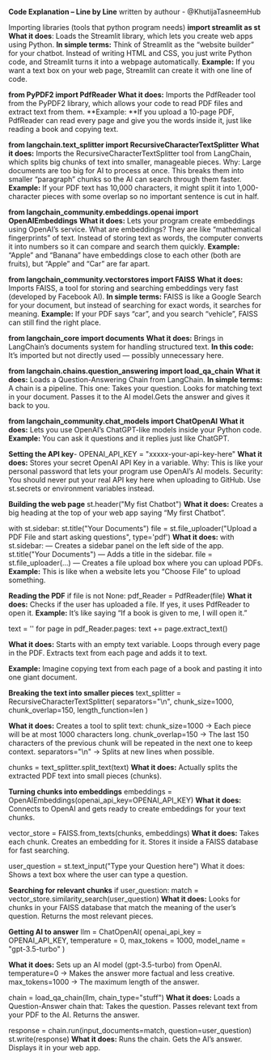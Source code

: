**Code Explanation – Line by Line** written by authour - @KhutijaTasneemHub


Importing libraries (tools that python program needs) 
**import streamlit as st**
**What it does**: Loads the Streamlit library, which lets you create web apps using Python.
**In simple terms:** Think of Streamlit as the “website builder” for your chatbot. Instead of writing HTML and CSS, you just write Python code, and Streamlit turns it into a webpage automatically.
**Example:** If you want a text box on your web page, Streamlit can create it with one line of code.

**from PyPDF2 import PdfReader**
**What it does:** Imports the PdfReader tool from the PyPDF2 library, which allows your code to read PDF files and extract text from them.
**Example: **If you upload a 10-page PDF, PdfReader can read every page and give you the words inside it, just like reading a book and copying text.

**from langchain.text_splitter import RecursiveCharacterTextSplitter**
**What it does:** Imports the RecursiveCharacterTextSplitter tool from LangChain, which splits big chunks of text into smaller, manageable pieces.
Why: Large documents are too big for AI to process at once. This breaks them into smaller “paragraph” chunks so the AI can search through them faster.
**Example:** If your PDF text has 10,000 characters, it might split it into 1,000-character pieces with some overlap so no important sentence is cut in half.

**from langchain_community.embeddings.openai import OpenAIEmbeddings**
**What it does:** Lets your program create embeddings using OpenAI’s service.
What are embeddings? They are like “mathematical fingerprints” of text. Instead of storing text as words, the computer converts it into numbers so it can compare and search them quickly.
**Example:** “Apple” and “Banana” have embeddings close to each other (both are fruits), but “Apple” and “Car” are far apart.

**from langchain_community.vectorstores import FAISS**
**What it does:** Imports FAISS, a tool for storing and searching embeddings very fast (developed by Facebook AI).
**In simple terms:** FAISS is like a Google Search for your document, but instead of searching for exact words, it searches for meaning.
**Example:** If your PDF says “car”, and you search “vehicle”, FAISS can still find the right place.

**from langchain_core import documents**
**What it does:** Brings in LangChain’s documents system for handling structured text.
**In this code:** It’s imported but not directly used — possibly unnecessary here.

**from langchain.chains.question_answering import load_qa_chain**
**What it does:** Loads a Question-Answering Chain from LangChain.
**In simple terms:** A chain is a pipeline. This one:
Takes your question. Looks for matching text in your document. Passes it to the AI model.Gets the answer and gives it back to you.

**from langchain_community.chat_models import ChatOpenAI**
**What it does:** Lets you use OpenAI’s ChatGPT-like models inside your Python code.
**Example:** You can ask it questions and it replies just like ChatGPT.

**Setting the API key**-
OPENAI_API_KEY = "xxxxx-your-api-key-here"
**What it does:** Stores your secret OpenAI API Key in a variable.
Why: This is like your personal password that lets your program use OpenAI’s AI models.
Security: You should never put your real API key here when uploading to GitHub. Use st.secrets or environment variables instead.


**Building the web page**
st.header("My fist Chatbot")
**What it does:**
Creates a big heading at the top of your web app saying “My first Chatbot”.


with st.sidebar:
    st.title("Your Documents")
    file = st.file_uploader("Upload a PDF File and start asking questions", type='pdf')
**What it does:**
with st.sidebar: — Creates a sidebar panel on the left side of the app.
st.title("Your Documents") — Adds a title in the sidebar.
file = st.file_uploader(...) — Creates a file upload box where you can upload PDFs.
**Example:** This is like when a website lets you “Choose File” to upload something.

**Reading the PDF**
if file is not None:
    pdf_Reader = PdfReader(file)
**What it does:**
Checks if the user has uploaded a file.
If yes, it uses PdfReader to open it.
**Example:** It’s like saying “If a book is given to me, I will open it.”

text = ''
for page in pdf_Reader.pages:
    text += page.extract_text()

**What it does:**
Starts with an empty text variable.
Loops through every page in the PDF.
Extracts text from each page and adds it to text.

**Example:** Imagine copying text from each page of a book and pasting it into one giant document.

**Breaking the text into smaller pieces** 
text_splitter = RecursiveCharacterTextSplitter(
        separators="\n",
        chunk_size=1000,
        chunk_overlap=150,
        length_function=len
    )
    
**What it does:**
Creates a tool to split text:
chunk_size=1000 → Each piece will be at most 1000 characters long.
chunk_overlap=150 → The last 150 characters of the previous chunk will be repeated in the next one to keep context.
separators="\n" → Splits at new lines when possible.

chunks = text_splitter.split_text(text)
**What it does:** Actually splits the extracted PDF text into small pieces (chunks).

**Turning chunks into embeddings**
embeddings = OpenAIEmbeddings(openai_api_key=OPENAI_API_KEY)
**What it does:**
Connects to OpenAI and gets ready to create embeddings for your text chunks.

vector_store = FAISS.from_texts(chunks, embeddings)
**What it does:**
Takes each chunk.
Creates an embedding for it.
Stores it inside a FAISS database for fast searching.

user_question = st.text_input("Type your Question here")
What it does: Shows a text box where the user can type a question.

**Searching for relevant chunks**
    if user_question:
        match = vector_store.similarity_search(user_question)
**What it does:**
Looks for chunks in your FAISS database that match the meaning of the user’s question.
Returns the most relevant pieces.

**Getting AI to answer**
llm = ChatOpenAI(
openai_api_key = OPENAI_API_KEY,
temperature = 0,
max_tokens =  1000,
model_name = "gpt-3.5-turbo"
)

**What it does:**
Sets up an AI model (gpt-3.5-turbo) from OpenAI.
temperature=0 → Makes the answer more factual and less creative.
max_tokens=1000 → The maximum length of the answer.

chain = load_qa_chain(llm, chain_type="stuff")
**What it does:** Loads a Question-Answer chain that:
Takes the question.
Passes relevant text from your PDF to the AI.
Returns the answer.


response = chain.run(input_documents=match, question=user_question)
st.write(response)
**What it does:**
Runs the chain. Gets the AI’s answer. Displays it in your web app.




